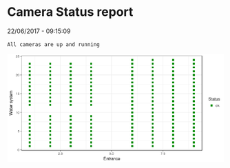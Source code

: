 Camera Status report
================
22/06/2017 - 09:15:09

    All cameras are up and running

![](camreport_files/figure-markdown_github/unnamed-chunk-2-1.png)
